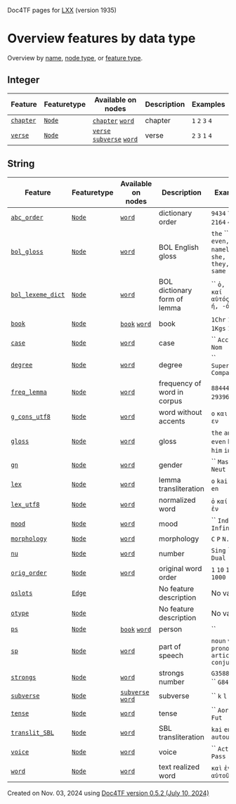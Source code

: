 Doc4TF pages for [LXX](https://github.com/CenterBLC/LXX) (version 1935)
# Overview features by data type
Overview by [name](featuresbyname.md), [node type](featuresbynodetype.md), or [feature type](featuresbytype.md).
## Integer

Feature|Featuretype|Available on nodes|Description|Examples
---|---|---|---|---
[`chapter`](chapter.md#readme)|[`Node`](featuresbytype.md#node)|[`chapter`](featuresbynodetype.md#chapter) [`word`](featuresbynodetype.md#word) |chapter|`1` `2` `3` `4`
[`verse`](verse.md#readme)|[`Node`](featuresbytype.md#node)|[`verse`](featuresbynodetype.md#verse) [`subverse`](featuresbynodetype.md#subverse) [`word`](featuresbynodetype.md#word) |verse|`2` `3` `1` `4`
## String

Feature|Featuretype|Available on nodes|Description|Examples
---|---|---|---|---
[`abc_order`](abc_order.md#readme)|[`Node`](featuresbytype.md#node)|[`word`](featuresbynodetype.md#word) |dictionary order|`9434` `7030` `2164` `4638`
[`bol_gloss`](bol_gloss.md#readme)|[`Node`](featuresbytype.md#node)|[`word`](featuresbynodetype.md#word) |BOL English gloss|`the` `` `and, even, also, namely` `he, she, it, they, them, same`
[`bol_lexeme_dict`](bol_lexeme_dict.md#readme)|[`Node`](featuresbytype.md#node)|[`word`](featuresbynodetype.md#word) |BOL dictionary form of lemma|`` `ὁ, ἡ, τό` `καί` `αὐτός, -ή, -ό`
[`book`](book.md#readme)|[`Node`](featuresbytype.md#node)|[`book`](featuresbynodetype.md#book) [`word`](featuresbynodetype.md#word) |book|`1Chr` `1Esdr` `1Kgs` `1Mac`
[`case`](case.md#readme)|[`Node`](featuresbytype.md#node)|[`word`](featuresbynodetype.md#word) |case|`` `Acc` `Gen` `Nom`
[`degree`](degree.md#readme)|[`Node`](featuresbytype.md#node)|[`word`](featuresbynodetype.md#word) |degree|`` `Superlative` `Compar`
[`freq_lemma`](freq_lemma.md#readme)|[`Node`](featuresbytype.md#node)|[`word`](featuresbynodetype.md#word) |frequency of word in corpus|`88444` `62231` `29396` `14316`
[`g_cons_utf8`](g_cons_utf8.md#readme)|[`Node`](featuresbytype.md#node)|[`word`](featuresbynodetype.md#word) |word without accents|`ο` `και` `αυτος` `εν`
[`gloss`](gloss.md#readme)|[`Node`](featuresbytype.md#node)|[`word`](featuresbynodetype.md#word) |gloss|`the` `and; even` `he; him` `in`
[`gn`](gn.md#readme)|[`Node`](featuresbytype.md#node)|[`word`](featuresbynodetype.md#word) |gender|`` `Masc` `Fem` `Neut`
[`lex`](lex.md#readme)|[`Node`](featuresbytype.md#node)|[`word`](featuresbynodetype.md#word) |lemma transliteration|`o` `kai` `autos` `en`
[`lex_utf8`](lex_utf8.md#readme)|[`Node`](featuresbytype.md#node)|[`word`](featuresbynodetype.md#word) |normalized word|`ὁ` `καί` `αὐτός` `ἐν`
[`mood`](mood.md#readme)|[`Node`](featuresbytype.md#node)|[`word`](featuresbynodetype.md#word) |mood|`` `Ind` `Part` `Infin`
[`morphology`](morphology.md#readme)|[`Node`](featuresbytype.md#node)|[`word`](featuresbynodetype.md#word) |morphology|`C` `P` `N.NSM` `D`
[`nu`](nu.md#readme)|[`Node`](featuresbytype.md#node)|[`word`](featuresbynodetype.md#word) |number|`Sing` `` `Plur` `Dual`
[`orig_order`](orig_order.md#readme)|[`Node`](featuresbytype.md#node)|[`word`](featuresbynodetype.md#word) |original word order|`1` `10` `100` `1000`
[`oslots`](oslots.md#readme)|[`Edge`](featuresbytype.md#edge)||No feature description|No values
[`otype`](otype.md#readme)|[`Node`](featuresbytype.md#node)||No feature description|No values
[`ps`](ps.md#readme)|[`Node`](featuresbytype.md#node)|[`book`](featuresbynodetype.md#book) [`word`](featuresbynodetype.md#word) |person|``
[`sp`](sp.md#readme)|[`Node`](featuresbytype.md#node)|[`word`](featuresbynodetype.md#word) |part of speech|`noun` `verb` `pronoun, article` `conjunction`
[`strongs`](strongs.md#readme)|[`Node`](featuresbytype.md#node)|[`word`](featuresbynodetype.md#word) |strongs number|`G3588` `G2532` `` `G846`
[`subverse`](subverse.md#readme)|[`Node`](featuresbytype.md#node)|[`subverse`](featuresbynodetype.md#subverse) [`word`](featuresbynodetype.md#word) |subverse|`` `k` `l` `Jan`
[`tense`](tense.md#readme)|[`Node`](featuresbytype.md#node)|[`word`](featuresbynodetype.md#word) |tense|`` `Aor` `Pres` `Fut`
[`translit_SBL`](translit_SBL.md#readme)|[`Node`](featuresbytype.md#node)|[`word`](featuresbynodetype.md#word) |SBL transliteration|`kai` `en` `tou` `autou`
[`voice`](voice.md#readme)|[`Node`](featuresbytype.md#node)|[`word`](featuresbynodetype.md#word) |voice|`` `Act` `Mid` `Pass`
[`word`](word.md#readme)|[`Node`](featuresbytype.md#node)|[`word`](featuresbynodetype.md#word) |text realized word|`καὶ` `ἐν` `τοῦ` `αὐτοῦ`


Created on Nov. 03, 2024 using [Doc4TF version 0.5.2 (July 10, 2024)](https://github.com/tonyjurg/Doc4TF/blob/main/CreateFeatureDoc.ipynb)